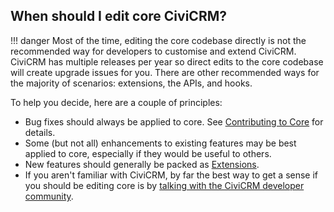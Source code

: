 ## When should I edit core CiviCRM?

!!! danger
      Most of the time, editing the core codebase directly is not the recommended way for developers to customise and extend CiviCRM. CiviCRM has multiple releases per year so direct edits to the core codebase will create upgrade issues for you. There are other recommended ways for the majority of scenarios: extensions, the APIs, and hooks.

To help you decide, here are a couple of principles:

- Bug fixes should always be applied to core.  See [Contributing to Core](contributing.md) for details.
- Some (but not all) enhancements to existing features may be best applied to core, especially if they would be useful to others.
- New features should generally be packed as [Extensions](../extensions/index.md).
- If you aren't familiar with CiviCRM, by far the best way to get a sense if you should be editing core is by [talking with the CiviCRM developer community](../basics/community.md#collaboration-tools).
